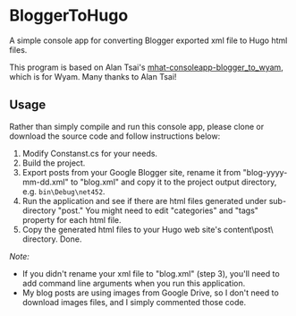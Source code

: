 # BloggerToHugo
A simple console app for converting Blogger exported xml file to Hugo html files.

This program is based on Alan Tsai's [mhat-consoleapp-blogger_to_wyam](https://github.com/alantsai/mhat-consoleapp-blogger_to_wyam), which is for Wyam. Many thanks to Alan Tsai!

## Usage

Rather than simply compile and run this console app, please clone or download the source code and follow instructions below:

1. Modify Constanst.cs for your needs.
2. Build the project.
3. Export posts from your Google Blogger site, rename it from "blog-yyyy-mm-dd.xml" to "blog.xml" and copy it to the project output directory, e.g. `bin\Debug\net452`.
4. Run the application and see if there are html files generated under sub-directory "post." You might need to edit "categories" and "tags" property for each html file.
5. Copy the generated html files to your Hugo web site's content\post\ directory. Done.

*Note:* 

- If you didn't rename your xml file to "blog.xml" (step 3), you'll need to add command line arguments when you run this application.
- My blog posts are using images from Google Drive, so I don't need to download images files, and I simply commented those code. 
